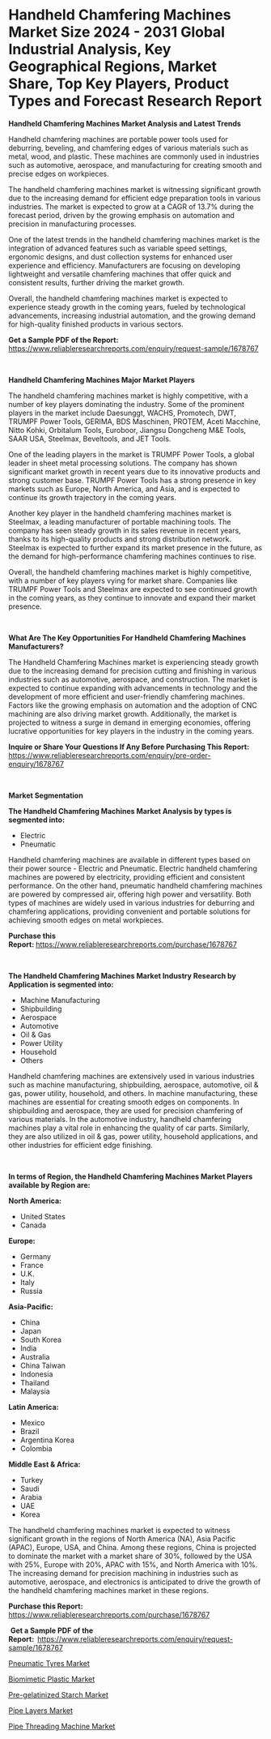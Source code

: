 <p><h1>Handheld Chamfering Machines Market Size 2024 - 2031 Global Industrial Analysis, Key Geographical Regions, Market Share, Top Key Players, Product Types and Forecast Research Report</h1></p><p><strong>Handheld Chamfering Machines Market Analysis and Latest Trends</strong></p>
<p><p>Handheld chamfering machines are portable power tools used for deburring, beveling, and chamfering edges of various materials such as metal, wood, and plastic. These machines are commonly used in industries such as automotive, aerospace, and manufacturing for creating smooth and precise edges on workpieces.</p><p>The handheld chamfering machines market is witnessing significant growth due to the increasing demand for efficient edge preparation tools in various industries. The market is expected to grow at a CAGR of 13.7% during the forecast period, driven by the growing emphasis on automation and precision in manufacturing processes.</p><p>One of the latest trends in the handheld chamfering machines market is the integration of advanced features such as variable speed settings, ergonomic designs, and dust collection systems for enhanced user experience and efficiency. Manufacturers are focusing on developing lightweight and versatile chamfering machines that offer quick and consistent results, further driving the market growth.</p><p>Overall, the handheld chamfering machines market is expected to experience steady growth in the coming years, fueled by technological advancements, increasing industrial automation, and the growing demand for high-quality finished products in various sectors.</p></p>
<p><strong>Get a Sample PDF of the Report:&nbsp;</strong> <a href="https://www.reliableresearchreports.com/enquiry/request-sample/1678767">https://www.reliableresearchreports.com/enquiry/request-sample/1678767</a></p>
<p>&nbsp;</p>
<p><strong>Handheld Chamfering Machines Major Market Players</strong></p>
<p><p>The handheld chamfering machines market is highly competitive, with a number of key players dominating the industry. Some of the prominent players in the market include Daesunggt, WACHS, Promotech, DWT, TRUMPF Power Tools, GERIMA, BDS Maschinen, PROTEM, Aceti Macchine, Nitto Kohki, Orbitalum Tools, Euroboor, Jiangsu Dongcheng M&E Tools, SAAR USA, Steelmax, Beveltools, and JET Tools.</p><p>One of the leading players in the market is TRUMPF Power Tools, a global leader in sheet metal processing solutions. The company has shown significant market growth in recent years due to its innovative products and strong customer base. TRUMPF Power Tools has a strong presence in key markets such as Europe, North America, and Asia, and is expected to continue its growth trajectory in the coming years.</p><p>Another key player in the handheld chamfering machines market is Steelmax, a leading manufacturer of portable machining tools. The company has seen steady growth in its sales revenue in recent years, thanks to its high-quality products and strong distribution network. Steelmax is expected to further expand its market presence in the future, as the demand for high-performance chamfering machines continues to rise.</p><p>Overall, the handheld chamfering machines market is highly competitive, with a number of key players vying for market share. Companies like TRUMPF Power Tools and Steelmax are expected to see continued growth in the coming years, as they continue to innovate and expand their market presence.</p></p>
<p>&nbsp;</p>
<p><strong>What Are The Key Opportunities For Handheld Chamfering Machines Manufacturers?</strong></p>
<p><p>The Handheld Chamfering Machines market is experiencing steady growth due to the increasing demand for precision cutting and finishing in various industries such as automotive, aerospace, and construction. The market is expected to continue expanding with advancements in technology and the development of more efficient and user-friendly chamfering machines. Factors like the growing emphasis on automation and the adoption of CNC machining are also driving market growth. Additionally, the market is projected to witness a surge in demand in emerging economies, offering lucrative opportunities for key players in the industry in the coming years.</p></p>
<p><strong>Inquire or Share Your Questions If Any Before Purchasing This Report:</strong> <a href="https://www.reliableresearchreports.com/enquiry/pre-order-enquiry/1678767">https://www.reliableresearchreports.com/enquiry/pre-order-enquiry/1678767</a></p>
<p>&nbsp;</p>
<p><strong>Market Segmentation</strong></p>
<p><strong>The Handheld Chamfering Machines Market Analysis by types is segmented into:</strong></p>
<p><ul><li>Electric</li><li>Pneumatic</li></ul></p>
<p><p>Handheld chamfering machines are available in different types based on their power source - Electric and Pneumatic. Electric handheld chamfering machines are powered by electricity, providing efficient and consistent performance. On the other hand, pneumatic handheld chamfering machines are powered by compressed air, offering high power and versatility. Both types of machines are widely used in various industries for deburring and chamfering applications, providing convenient and portable solutions for achieving smooth edges on metal workpieces.</p></p>
<p><strong>Purchase this Report:&nbsp;</strong><a href="https://www.reliableresearchreports.com/purchase/1678767">https://www.reliableresearchreports.com/purchase/1678767</a></p>
<p>&nbsp;</p>
<p><strong>The Handheld Chamfering Machines Market Industry Research by Application is segmented into:</strong></p>
<p><ul><li>Machine Manufacturing</li><li>Shipbuilding</li><li>Aerospace</li><li>Automotive</li><li>Oil & Gas</li><li>Power Utility</li><li>Household</li><li>Others</li></ul></p>
<p><p>Handheld chamfering machines are extensively used in various industries such as machine manufacturing, shipbuilding, aerospace, automotive, oil & gas, power utility, household, and others. In machine manufacturing, these machines are essential for creating smooth edges on components. In shipbuilding and aerospace, they are used for precision chamfering of various materials. In the automotive industry, handheld chamfering machines play a vital role in enhancing the quality of car parts. Similarly, they are also utilized in oil & gas, power utility, household applications, and other industries for efficient edge finishing.</p></p>
<p>&nbsp;</p>
<p><strong>In terms of Region, the Handheld Chamfering Machines Market Players available by Region are:</strong></p>
<p>
    <p> <strong> North America: </strong>
        <ul>
            <li>United States</li>
            <li>Canada</li>
        </ul>
        </p> 
    <p> <strong> Europe: </strong>
        <ul>
            <li>Germany</li>
            <li>France</li>
            <li>U.K.</li>
            <li>Italy</li>
            <li>Russia</li>
        </ul>
        </p> 
    <p> <strong> Asia-Pacific: </strong>
        <ul>
            <li>China</li>
            <li>Japan</li>
            <li>South Korea</li>
            <li>India</li>
            <li>Australia</li>
            <li>China Taiwan</li>
            <li>Indonesia</li>
            <li>Thailand</li>
            <li>Malaysia</li>
        </ul>
        </p> 
    <p> <strong> Latin America: </strong>
        <ul>
            <li>Mexico</li>
            <li>Brazil</li>
            <li>Argentina Korea</li>
            <li>Colombia</li>
        </ul>
        </p> 
    <p> <strong> Middle East & Africa: </strong>
        <ul>
            <li>Turkey</li>
            <li>Saudi</li>
            <li>Arabia</li>
            <li>UAE</li>
            <li>Korea</li>
        </ul>
    </p>
    </p>
<p><p>The handheld chamfering machines market is expected to witness significant growth in the regions of North America (NA), Asia Pacific (APAC), Europe, USA, and China. Among these regions, China is projected to dominate the market with a market share of 30%, followed by the USA with 25%, Europe with 20%, APAC with 15%, and North America with 10%. The increasing demand for precision machining in industries such as automotive, aerospace, and electronics is anticipated to drive the growth of the handheld chamfering machines market in these regions.</p></p>
<p><strong>Purchase this Report: </strong><a href="https://www.reliableresearchreports.com/purchase/1678767">https://www.reliableresearchreports.com/purchase/1678767</a></p>
<p>&nbsp;<strong>Get a Sample PDF of the Report:&nbsp;&nbsp;</strong><a href="https://www.reliableresearchreports.com/enquiry/request-sample/1678767">https://www.reliableresearchreports.com/enquiry/request-sample/1678767</a></p>
<p><strong></strong></p>
<p><p><a href="https://medium.com/@christinegreen87/pneumatic-tyres-market-share-evolution-and-market-growth-trends-2024-2031-8617127043e8">Pneumatic Tyres Market</a></p><p><a href="https://issuu.com/reportprime-2/docs/biomimetic-plastic-market-size-2030.pptx">Biomimetic Plastic Market</a></p><p><a href="https://issuu.com/reportprime-2/docs/pre-gelatinized-starch-market-size-2030.pptx">Pre-gelatinized Starch Market</a></p><p><a href="https://medium.com/@caylawisoky8698/pipe-layers-market-competitive-analysis-market-trends-and-forecast-to-2031-a56589603ab7">Pipe Layers Market</a></p><p><a href="https://medium.com/@caylawisoky8698/pipe-threading-machine-market-furnishes-information-on-market-share-market-trends-and-market-9860c842b9d4">Pipe Threading Machine Market</a></p></p>